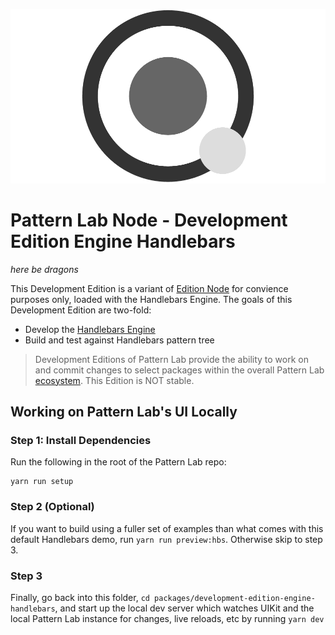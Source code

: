 ![Pattern Lab Logo](/patternlab.png "Pattern Lab Logo")

# Pattern Lab Node - Development Edition Engine Handlebars

_here be dragons_

This Development Edition is a variant of [Edition Node](https://github.com/pattern-lab/patternlab-node/tree/master/packages/edition-node) for convience purposes only, loaded with the Handlebars Engine. The goals of this Development Edition are two-fold:

* Develop the [Handlebars Engine](https://github.com/pattern-lab/patternlab-node/tree/master/packages/engine-handlebars)
* Build and test against Handlebars pattern tree

> Development Editions of Pattern Lab provide the ability to work on and commit changes to select packages within the overall Pattern Lab [ecosystem](https://patternlab.io/docs/overview-of-pattern-lab's-ecosystem/). This Edition is NOT stable.


## Working on Pattern Lab's UI Locally

### Step 1: Install Dependencies
Run the following in the root of the Pattern Lab repo:

```
yarn run setup
```

### Step 2 (Optional)
If you want to build using a fuller set of examples than what comes with this default Handlebars demo, run `yarn run preview:hbs`. Otherwise skip to step 3.

### Step 3
Finally, go back into this folder, `cd packages/development-edition-engine-handlebars`, and start up the local dev server which watches UIKit and the local Pattern Lab instance for changes, live reloads, etc by running `yarn dev`
